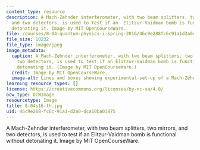 ```yaml
---
content_type: resource
description: A Mach-Zehnder interferometer, with two beam splitters, two mirrors,
  and two detectors, is used to test if an  Elitzur-Vaidman bomb is functional without
  detonating it. Image by MIT OpenCourseWare.
file: /courses/8-04-quantum-physics-i-spring-2016/46c9e288fc6c91a1d2a0dca10ba03875_8-04s16-th.jpg
file_size: 10232
file_type: image/jpeg
image_metadata:
  caption: A Mach-Zehnder interferometer, with two beam splitters, two mirrors, and
    two detectors, is used to test if an Elitzur-Vaidman bomb is functional without
    detonating it. (Image by MIT OpenCourseWare.)
  credit: Image by MIT OpenCourseWare.
  image-alt: Lines and boxes showing experimental set-up of a Mach-Zehnder interferometer.
learning_resource_types: []
license: https://creativecommons.org/licenses/by-nc-sa/4.0/
ocw_type: OCWImage
resourcetype: Image
title: 8-04s16-th.jpg
uid: 46c9e288-fc6c-91a1-d2a0-dca10ba03875
---
```

A Mach-Zehnder interferometer, with two beam splitters, two mirrors, and two detectors, is used to test if an  Elitzur-Vaidman bomb is functional without detonating it. Image by MIT OpenCourseWare.